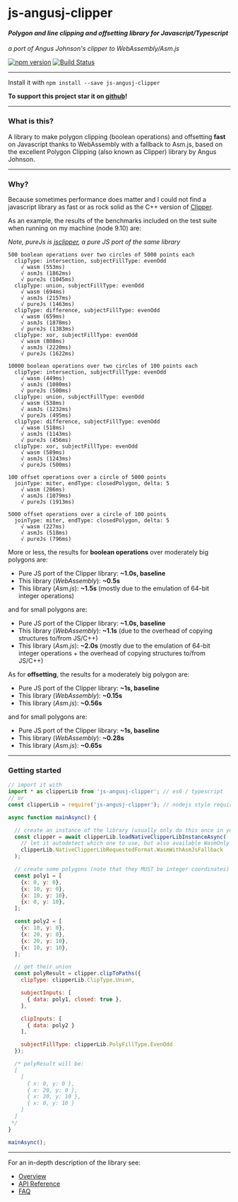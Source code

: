 # js-angusj-clipper
#### *Polygon and line clipping and offsetting library for Javascript/Typescript*

*a port of Angus Johnson's clipper to WebAssembly/Asm.js*

[![npm version](https://badge.fury.io/js/js-angusj-clipper.svg)](https://badge.fury.io/js/js-angusj-clipper)
[![Build Status](https://travis-ci.org/xaviergonz/js-angusj-clipper.svg?branch=master)](https://travis-ci.org/xaviergonz/js-angusj-clipper)

---

Install it with ```npm install --save js-angusj-clipper```

__To support this project star it on [github](https://github.com/xaviergonz/js-angusj-clipper)!__

---

### What is this?

A library to make polygon clipping (boolean operations) and offsetting **fast** on Javascript thanks
to WebAssembly with a fallback to Asm.js, based on the excellent Polygon Clipping (also known as Clipper) library by
Angus Johnson.

---

### Why?

Because sometimes performance does matter and I could not find a javascript library
as fast or as rock solid as the C++ version of [Clipper](https://sourceforge.net/projects/polyclipping/).

As an example, the results of the benchmarks included on the test suite when running on my machine (node 9.10) are:

_Note, pureJs is [jsclipper](https://sourceforge.net/projects/jsclipper/), a pure JS port of the same library_
```
500 boolean operations over two circles of 5000 points each
  clipType: intersection, subjectFillType: evenOdd
    √ wasm (553ms)
    √ asmJs (1862ms)
    √ pureJs (1045ms)
  clipType: union, subjectFillType: evenOdd
    √ wasm (694ms)
    √ asmJs (2157ms)
    √ pureJs (1463ms)
  clipType: difference, subjectFillType: evenOdd
    √ wasm (659ms)
    √ asmJs (1878ms)
    √ pureJs (1383ms)
  clipType: xor, subjectFillType: evenOdd
    √ wasm (808ms)
    √ asmJs (2220ms)
    √ pureJs (1622ms)

10000 boolean operations over two circles of 100 points each
  clipType: intersection, subjectFillType: evenOdd
    √ wasm (449ms)
    √ asmJs (1080ms)
    √ pureJs (500ms)
  clipType: union, subjectFillType: evenOdd
    √ wasm (538ms)
    √ asmJs (1232ms)
    √ pureJs (495ms)
  clipType: difference, subjectFillType: evenOdd
    √ wasm (518ms)
    √ asmJs (1143ms)
    √ pureJs (456ms)
  clipType: xor, subjectFillType: evenOdd
    √ wasm (589ms)
    √ asmJs (1243ms)
    √ pureJs (500ms)

100 offset operations over a circle of 5000 points
  joinType: miter, endType: closedPolygon, delta: 5
    √ wasm (286ms)
    √ asmJs (1079ms)
    √ pureJs (1913ms)

5000 offset operations over a circle of 100 points
  joinType: miter, endType: closedPolygon, delta: 5
    √ wasm (227ms)
    √ asmJs (518ms)
    √ pureJs (796ms)
```

More or less, the results for **boolean operations** over moderately big polygons are:
* Pure JS port of the Clipper library: **~1.0s, baseline**
* This library (*WebAssembly*): **~0.5s**
* This library (*Asm.js*): **~1.5s** (mostly due to the emulation of 64-bit integer operations)

and for small polygons are:
* Pure JS port of the Clipper library: **~1.0s, baseline**
* This library (*WebAssembly*): **~1.1s** (due to the overhead of copying structures to/from JS/C++)
* This library (*Asm.js*): **~2.0s** (mostly due to the emulation of 64-bit integer operations + the overhead of copying structures to/from JS/C++)

As for **offsetting**, the results for a moderately big polygon are:
* Pure JS port of the Clipper library: **~1s, baseline**
* This library (*WebAssembly*): **~0.15s**
* This library (*Asm.js*): **~0.56s**

and for small polygons are:
* Pure JS port of the Clipper library: **~1s, baseline**
* This library (*WebAssembly*): **~0.28s**
* This library (*Asm.js*): **~0.65s**
---

### Getting started

```js
// import it with
import * as clipperLib from 'js-angusj-clipper'; // es6 / typescript
// or
const clipperLib = require('js-angusj-clipper'); // nodejs style require

async function mainAsync() {

  // create an instance of the library (usually only do this once in your app)
  const clipper = await clipperLib.loadNativeClipperLibInstanceAsync(
    // let it autodetect which one to use, but also available WasmOnly and AsmJsOnly
    clipperLib.NativeClipperLibRequestedFormat.WasmWithAsmJsFallback
  );

  // create some polygons (note that they MUST be integer coordinates)
  const poly1 = [
    {x: 0, y: 0},
    {x: 10, y: 0},
    {x: 10, y: 10},
    {x: 0, y: 10},
  ];

  const poly2 = [
    {x: 10, y: 0},
    {x: 20, y: 0},
    {x: 20, y: 10},
    {x: 10, y: 10},
  ];

  // get their union
  const polyResult = clipper.clipToPaths({
    clipType: clipperLib.ClipType.Union,

    subjectInputs: [
      { data: poly1, closed: true },
    ],

    clipInputs: [
      { data: poly2 }
    ],

    subjectFillType: clipperLib.PolyFillType.EvenOdd
  });

  /* polyResult will be:
  [
    [
      { x: 0, y: 0 },
      { x: 20, y: 0 },
      { x: 20, y: 10 },
      { x: 0, y: 10 }
    ]
  ]
 */
}

mainAsync();

```

---

For an in-depth description of the library see:

* [Overview](./docs/overview/index.md)
* [API Reference](./docs/apiReference/index.md)
* [FAQ](./docs/faq/index.md)
